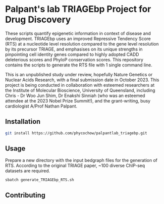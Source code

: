 # Palpant's lab TRIAGEbp Project for Drug Discovery
These scripts quantify epigenetic information in context of disease and development. TRIAGEbp uses an improved Repressive Tendency Score (RTS) at a nucleotide level resolution compared to the gene level resolution by its precursor TRIAGE, and emphasises on its unique strengths in pinpointing cell identity genes compared to highly adopted CADD deleterious scores and PhyloP conservation scores. This repository contains the scripts to generate the RTS file with 1 single command line.

This is an unpublished study under review, hopefully Nature Genetics or Nuclear Acids Research, with a final submission date in October 2023. This project is being conducted in collaboration with esteemed researchers at the Institute of Molecular Bioscience, University of Queensland, including Chris - Dr Woo Jun Shim, Dr Enakshi Sinniah (who was an esteemed attendee at the 2023 Nobel Prize Summit!), and the grant-writing, busy cardiologist A/Prof Nathan Palpant.

## Installation
```bash
git install https://github.com/phycochow/palpantlab_triagebp.git
```

## Usage
Prepare a new directory with the input bedgraph files for the generation of RTS. According to the original TRIAGE paper, ~100 diverse ChIP-seq datasets are required.
```
sbatch generate_TRIAGEbp_RTS.sh
```

## Contributing
